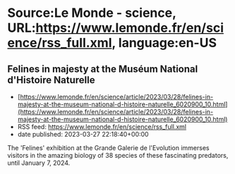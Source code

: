 # Source:Le Monde - science, URL:https://www.lemonde.fr/en/science/rss_full.xml, language:en-US

## Felines in majesty at the Muséum National d'Histoire Naturelle
 - [https://www.lemonde.fr/en/science/article/2023/03/28/felines-in-majesty-at-the-museum-national-d-histoire-naturelle_6020900_10.html](https://www.lemonde.fr/en/science/article/2023/03/28/felines-in-majesty-at-the-museum-national-d-histoire-naturelle_6020900_10.html)
 - RSS feed: https://www.lemonde.fr/en/science/rss_full.xml
 - date published: 2023-03-27 22:18:40+00:00

The 'Felines' exhibition at the Grande Galerie de l'Evolution immerses visitors in the amazing biology of 38 species of these fascinating predators, until January 7, 2024.

